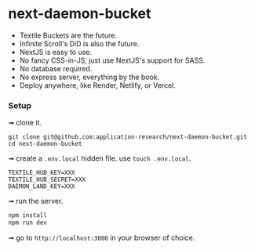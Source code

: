 # next-daemon-bucket

* Textile Buckets are the future.
* Infinite Scroll's DiD is also the future.
* NextJS is easy to use.
* No fancy CSS-in-JS, just use NextJS's support for SASS.
* No database required.
* No express server, everything by the book.
* Deploy anywhere, like Render, Netlify, or Vercel.

### Setup

➟ clone it.

```
git clone git@github.com:application-research/next-daemon-bucket.git
cd next-daemon-bucket
```

➟ create a `.env.local` hidden file. use `touch .env.local`.

```env
TEXTILE_HUB_KEY=XXX
TEXTILE_HUB_SECRET=XXX
DAEMON_LAND_KEY=XXX
```

➟ run the server.

```sh
npm install
npm run dev
```

➟ go to `http://localhost:3000` in your browser of choice.